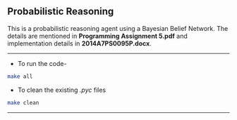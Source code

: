 ## Probabilistic Reasoning

This is a probabilistic reasoning agent using a Bayesian Belief Network. The details are mentioned in **Programming Assignment 5.pdf** and implementation details in **2014A7PS0095P.docx**.   

_____

* To run the code-

```bash
make all
```

* To clean the existing *.pyc* files

```bash
make clean
```

__________



